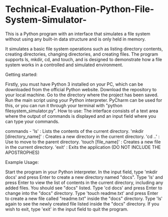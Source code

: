 # Technical-Evaluation-Python-File-System-Simulator-
This is a Python program with an interface that simulates a file system without using any built-in data structure and is only held in memory.

It simulates a basic file system operations such as listing directory contents, creating directories, changing directories, and creating files. The program supports ls, mkdir, cd, and touch, and is designed to demonstrate how a file system works in a controlled and simulated environment.

Getting started:

Firstly, you must have Python 3 installed on your PC, which can be downloaded from the official Python website.
Download the repository to your local machine.
Go to the directory where the project has been saved.
Run the main script using your Python interpreter. PyCharm can be used for this, or you can run it through your terminal with "python filesystem_simulator.py".
How to use: The interface consists of a text area where the output of commands is displayed and an input field where you can type your commands.

commands - 'ls' : Lists the contents of the current directory. 'mkdir [directory_name]' : Creates a new directory in the current directory. 'cd ..' : Use to move to the parent directory. 'touch [file_name]' : Creates a new file in the current directory. 'exit' : Exits the application (DO NOT INCLUDE THE APOSTROPHES)

Example Usage:

Start the program in your Python interpreter.
In the input field, type 'mkdir docs' and press Enter to create a new directory named "docs".
Type 'ls' and press Enter to view the list of contents in the current directory, including any added files. You should see "docs" listed.
Type 'cd docs' and press Enter to change into the "docs" directory.
Type 'touch readme.txt' and press Enter to create a new file called "readme.txt" inside the "docs" directory.
Type 'ls' again to see the newly created file listed inside the "docs" directory.
If you wish to exit, type 'exit' in the input field to quit the program.
